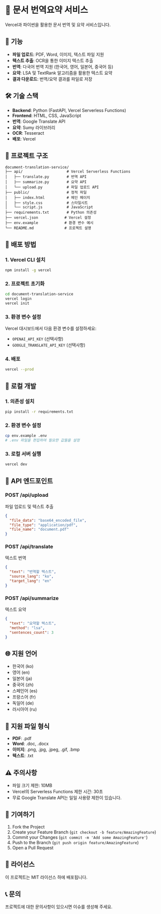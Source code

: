 # 📄 문서 번역요약 서비스

Vercel과 파이썬을 활용한 문서 번역 및 요약 서비스입니다.

## 🚀 기능

- **파일 업로드**: PDF, Word, 이미지, 텍스트 파일 지원
- **텍스트 추출**: OCR을 통한 이미지 텍스트 추출
- **번역**: 다국어 번역 지원 (한국어, 영어, 일본어, 중국어 등)
- **요약**: LSA 및 TextRank 알고리즘을 활용한 텍스트 요약
- **결과 다운로드**: 번역/요약 결과를 파일로 저장

## 🛠️ 기술 스택

- **Backend**: Python (FastAPI, Vercel Serverless Functions)
- **Frontend**: HTML, CSS, JavaScript
- **번역**: Google Translate API
- **요약**: Sumy 라이브러리
- **OCR**: Tesseract
- **배포**: Vercel

## 📁 프로젝트 구조

```
document-translation-service/
├── api/                    # Vercel Serverless Functions
│   ├── translate.py        # 번역 API
│   ├── summarize.py        # 요약 API
│   └── upload.py           # 파일 업로드 API
├── public/                 # 정적 파일
│   ├── index.html          # 메인 페이지
│   ├── style.css           # 스타일시트
│   └── script.js           # JavaScript
├── requirements.txt        # Python 의존성
├── vercel.json            # Vercel 설정
├── env.example            # 환경 변수 예시
└── README.md              # 프로젝트 설명
```

## 🚀 배포 방법

### 1. Vercel CLI 설치
```bash
npm install -g vercel
```

### 2. 프로젝트 초기화
```bash
cd document-translation-service
vercel login
vercel init
```

### 3. 환경 변수 설정
Vercel 대시보드에서 다음 환경 변수를 설정하세요:
- `OPENAI_API_KEY` (선택사항)
- `GOOGLE_TRANSLATE_API_KEY` (선택사항)

### 4. 배포
```bash
vercel --prod
```

## 🔧 로컬 개발

### 1. 의존성 설치
```bash
pip install -r requirements.txt
```

### 2. 환경 변수 설정
```bash
cp env.example .env
# .env 파일을 편집하여 필요한 값들을 설정
```

### 3. 로컬 서버 실행
```bash
vercel dev
```

## 📝 API 엔드포인트

### POST /api/upload
파일 업로드 및 텍스트 추출
```json
{
  "file_data": "base64_encoded_file",
  "file_type": "application/pdf",
  "file_name": "document.pdf"
}
```

### POST /api/translate
텍스트 번역
```json
{
  "text": "번역할 텍스트",
  "source_lang": "ko",
  "target_lang": "en"
}
```

### POST /api/summarize
텍스트 요약
```json
{
  "text": "요약할 텍스트",
  "method": "lsa",
  "sentences_count": 3
}
```

## 🌐 지원 언어

- 한국어 (ko)
- 영어 (en)
- 일본어 (ja)
- 중국어 (zh)
- 스페인어 (es)
- 프랑스어 (fr)
- 독일어 (de)
- 러시아어 (ru)

## 📄 지원 파일 형식

- **PDF**: .pdf
- **Word**: .doc, .docx
- **이미지**: .png, .jpg, .jpeg, .gif, .bmp
- **텍스트**: .txt

## ⚠️ 주의사항

- 파일 크기 제한: 10MB
- Vercel의 Serverless Functions 제한 시간: 30초
- 무료 Google Translate API는 일일 사용량 제한이 있습니다.

## 🤝 기여하기

1. Fork the Project
2. Create your Feature Branch (`git checkout -b feature/AmazingFeature`)
3. Commit your Changes (`git commit -m 'Add some AmazingFeature'`)
4. Push to the Branch (`git push origin feature/AmazingFeature`)
5. Open a Pull Request

## 📄 라이선스

이 프로젝트는 MIT 라이선스 하에 배포됩니다.

## 📞 문의

프로젝트에 대한 문의사항이 있으시면 이슈를 생성해 주세요.
